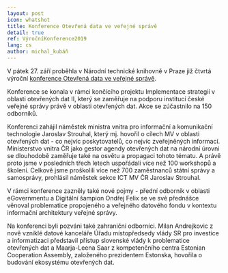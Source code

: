 ```yaml
---
layout: post
icon: whatshot
title: Konference Otevřená data ve veřejné správě
detail: true
ref: VýročníKonference2019
lang: cs
author: michal_kubáň
---
```


V pátek 27. září proběhla v Národní technické knihovně v Praze již čtvrtá
výroční [konference Otevřená data ve veřejné správě](https://opendata.gov.cz/edu:konference:2019).

<!--more-->

Konference se konala v rámci končícího projektu Implementace strategií v
oblasti otevřených dat II, který se zaměřuje na podporu institucí české
veřejné správy právě v oblasti otevřených dat. Akce se zúčastnilo na 150
odborníků.

Konferenci zahájil náměstek ministra vnitra pro informační a komunikační
technologie Jaroslav Strouhal, který mj. hovořil o cílech MV v oblasti
otevřených dat - co nejvíc poskytovatelů, co nejvíc zveřejněných informací.
Ministerstvo vnitra ČR jako gestor agendy otevřených dat na národní úrovni
se dlouhodobě zaměřuje také na osvětu a propagaci tohoto tématu. A právě
proto jsme v posledních třech letech uspořádali více než 100 workshopů
a školení. Celkově jsme proškolili více než 700 zaměstnanců státní správy
a samosprávy, prohlásil náměstek sekce ICT MV ČR Jaroslav Strouhal.

V rámci konference zazněly také nové pojmy - přední odborník v oblasti
eGovernmentu a Digitální šampion Ondřej Felix se ve své přednášce věnoval
problematice propojeného a veřejného datového fondu v kontextu informační
architektury veřejné správy.

Na konferenci byli pozváni také zahraniční odborníci. Milan Andrejkovic z
nově vzniklé datové kanceláře Úřadu místopředsedy vlády SR pro investice
a informatizaci představil přístup slovenské vlády k problematice otevřených
dat a Maarja-Leena Saar z kompetenčního centra Estonian Cooperation Assembly,
založeného prezidentem Estonska, hovořila o budování ekosystému otevřených dat.

